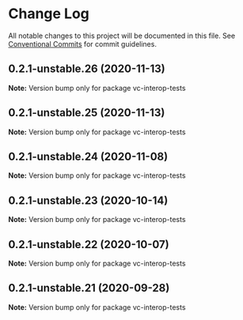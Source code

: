 # Change Log

All notable changes to this project will be documented in this file.
See [Conventional Commits](https://conventionalcommits.org) for commit guidelines.

## 0.2.1-unstable.26 (2020-11-13)

**Note:** Version bump only for package vc-interop-tests





## 0.2.1-unstable.25 (2020-11-13)

**Note:** Version bump only for package vc-interop-tests





## 0.2.1-unstable.24 (2020-11-08)

**Note:** Version bump only for package vc-interop-tests





## 0.2.1-unstable.23 (2020-10-14)

**Note:** Version bump only for package vc-interop-tests





## 0.2.1-unstable.22 (2020-10-07)

**Note:** Version bump only for package vc-interop-tests





## 0.2.1-unstable.21 (2020-09-28)

**Note:** Version bump only for package vc-interop-tests
